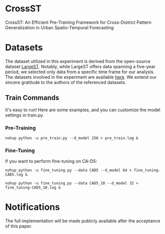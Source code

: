 # CrossST
CrossST: An Efficient Pre-Training Framework for Cross-District Pattern Generalization in Urban Spatio-Temporal Forecasting

# Datasets
The dataset utilized in this experiment is derived from the open-source dataset [LargeST](https://github.com/liuxu77/LargeST). Notably, while LargeST offers data spanning a five-year period, we selected only data from a specific time frame for our analysis. The datasets involved in the experiment are available [here](https://drive.google.com/drive/folders/1JLZOzN_QwNZO1xAlhy0O0HgfFgrd7zs4?usp=sharing). We extend our sincere gratitude to the authors of the referenced datasets.

## Train Commands
It's easy to run! Here are some examples, and you can customize the model settings in train.py.
### Pre-Training
```
nohup python -u pre_train.py --d_model 256 > pre_train.log &
```
### Fine-Tuning
If you want to perform fine-tuning on CA-D5:
```
nohup python -u fine_tuning.py --data CAD5 --d_model 64 > fine_tuning-CAD5.log &
```
```
nohup python -u fine_tuning.py --data CAD5_10 --d_model 32 > fine_tuning-CAD5_10.log &
```
# Notifications
The full implementation will be made publicly available after the acceptance of this paper.
